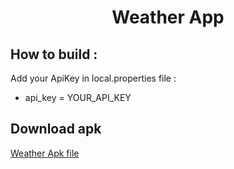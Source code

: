 <h1 align="center">Weather App</h1>

## How to build :
Add your ApiKey in local.properties file :
- api_key = YOUR_API_KEY

## Download apk
[Weather Apk file](https://drive.google.com/file/d/1BrjCNuYaaGYCcLVTMfQ37LTBCyjxoy8I/view?usp=share_link)
